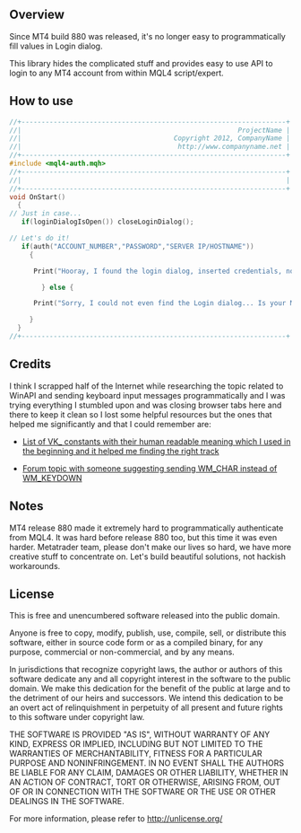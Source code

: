 Overview 
--------

Since MT4 build 880 was released, it's no longer easy to programmatically fill
values in Login dialog.

This library hides the complicated stuff and provides
easy to use API to login to any MT4 account from within MQL4 script/expert.


How to use
----------

```c
//+------------------------------------------------------------------+
//|                                                      ProjectName |
//|                                      Copyright 2012, CompanyName |
//|                                       http://www.companyname.net |
//+------------------------------------------------------------------+
#include <mql4-auth.mqh>
//+------------------------------------------------------------------+
//|                                                                  |
//+------------------------------------------------------------------+
void OnStart()
  {
// Just in case...
   if(loginDialogIsOpen()) closeLoginDialog();

// Let's do it!
   if(auth("ACCOUNT_NUMBER","PASSWORD","SERVER IP/HOSTNAME")) 
     {

      Print("Hooray, I found the login dialog, inserted credentials, now wait until MT4 connects :)");

        } else {

      Print("Sorry, I could not even find the Login dialog... Is your MT4 older than v880 or something?");

     }
  }
//+------------------------------------------------------------------+
```

Credits
-------

I think I scrapped half of the Internet while researching the topic related to
WinAPI and sending keyboard input messages programmatically and I was
trying everything I stumbled upon and was closing browser tabs here and there
to keep it clean so I lost some helpful resources but the ones that helped me
significantly and that I could remember are:

- [List of VK_ constants with their human readable meaning which I used in the beginning and it helped me finding the right track](https://msdn.microsoft.com/en-us/library/windows/desktop/dd375731(v=vs.85).aspx)

- [Forum topic with someone suggesting sending WM_CHAR instead of WM_KEYDOWN](https://facepunch.com/showthread.php?t=781744)

Notes
-----

MT4 release 880 made it extremely hard to programmatically authenticate from MQL4.
It was hard before release 880 too, but this time it was even harder.
Metatrader team, please don't make our lives so hard, we have more creative stuff to
concentrate on. Let's build beautiful solutions, not hackish workarounds.

License
-------

This is free and unencumbered software released into the public domain.

Anyone is free to copy, modify, publish, use, compile, sell, or
distribute this software, either in source code form or as a compiled
binary, for any purpose, commercial or non-commercial, and by any
means.

In jurisdictions that recognize copyright laws, the author or authors
of this software dedicate any and all copyright interest in the
software to the public domain. We make this dedication for the benefit
of the public at large and to the detriment of our heirs and
successors. We intend this dedication to be an overt act of
relinquishment in perpetuity of all present and future rights to this
software under copyright law.

THE SOFTWARE IS PROVIDED "AS IS", WITHOUT WARRANTY OF ANY KIND,
EXPRESS OR IMPLIED, INCLUDING BUT NOT LIMITED TO THE WARRANTIES OF
MERCHANTABILITY, FITNESS FOR A PARTICULAR PURPOSE AND NONINFRINGEMENT.
IN NO EVENT SHALL THE AUTHORS BE LIABLE FOR ANY CLAIM, DAMAGES OR
OTHER LIABILITY, WHETHER IN AN ACTION OF CONTRACT, TORT OR OTHERWISE,
ARISING FROM, OUT OF OR IN CONNECTION WITH THE SOFTWARE OR THE USE OR
OTHER DEALINGS IN THE SOFTWARE.

For more information, please refer to [<http://unlicense.org/>](http://unlicense.org)
